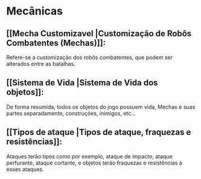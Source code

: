 # Mecânicas

## [[Mecha Customizavel |Customização de Robôs Combatentes (Mechas)]]: 
Refere-se a customização dos robôs combatentes, que podem ser alterados entre as batalhas.

## [[Sistema de Vida |Sistema de Vida dos objetos]]:
De forma resumida, todos os objetos do jogo possuem vida, Mechas e suas partes separadamente, construções, inimigos, etc...

## [[Tipos de ataque |Tipos de ataque, fraquezas e resistências]]:
Ataques terão tipos como por exemplo, ataque de impacto, ataque perfurante, ataque cortante, e objetos terão fraquezas e resistências à esses ataques.